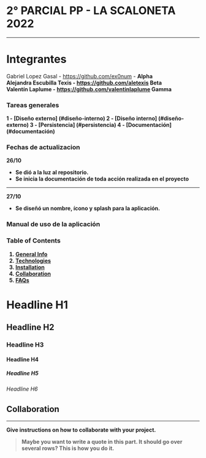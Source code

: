# 2° PARCIAL PP - LA SCALONETA 2022
***
# Integrantes
Gabriel Lopez Gasal - https://github.com/ex0num - <strong>Alpha<strong> <br>
Alejandra Escubilla Texis - https://github.com/aletexis <strong>Beta<strong> <br>
Valentín Laplume - https://github.com/valentinlaplume <strong>Gamma<strong> <br> 

### Tareas generales
1 - [Diseño externo] (#diseño-interno)
2 - [Diseño interno] (#diseño-externo)
3 - [Persistencia] (#persistencia)
4 - [Documentación] (#documentación)

### Fechas de actualizacion
26/10 
- Se dió a la luz al repositorio. <br>
- Se inicia la documentación de toda acción realizada en el proyecto <br>
***
27/10
- Se diseñó un nombre, ícono y splash para la aplicación.

### Manual de uso de la aplicación


### Table of Contents
1. [General Info](#general-info)
2. [Technologies](#technologies)
3. [Installation](#installation)
4. [Collaboration](#collaboration)
5. [FAQs](#faqs)

# Headline H1
## Headline H2
### Headline H3
#### Headline H4 
##### Headline H5
###### Headline H6

## Collaboration
***
Give instructions on how to collaborate with your project.
> Maybe you want to write a quote in this part. 
> It should go over several rows?
> This is how you do it.
